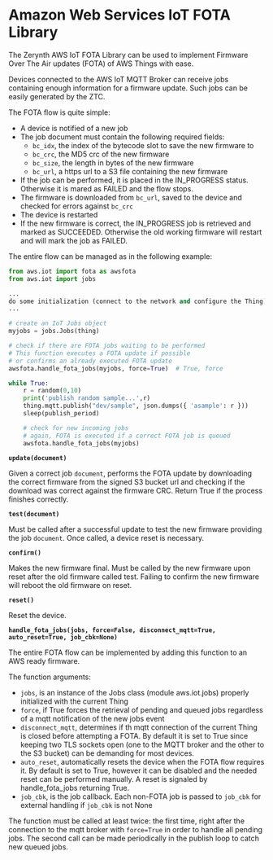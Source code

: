 # Amazon Web Services IoT FOTA Library

The Zerynth AWS IoT FOTA Library can be used to implement Firmware Over The Air updates (FOTA) of AWS Things with ease.

Devices connected to the AWS IoT MQTT Broker can receive jobs containing enough information for a firmware update. Such jobs can be easily generated by the ZTC.

The FOTA flow is quite simple:


* A device is notified of a new job
* The job document must contain the following required fields:
   * `bc_idx`, the index of the bytecode slot to save the new firmware to
   * `bc_crc`, the MD5 crc of the new firmware
   * `bc_size`, the length in bytes of the new firmware
  * `bc_url`, a https url to a S3 file containing the new firmware
* If the job can be performed, it is placed in the IN_PROGRESS status. Otherwise it is mared as FAILED and the flow stops.
* The firmware is downloaded from `bc_url`, saved to the device and checked for errors against `bc_crc`
* The device is restarted
* If the new firmware is correct, the IN_PROGRESS job is retrieved and marked as SUCCEEDED. Otherwise the old working firmware will restart and will mark the job as FAILED.

The entire flow can be managed as in the following example:

```py
from aws.iot import fota as awsfota
from aws.iot import jobs

...
do some initialization (connect to the network and configure the Thing)
...

# create an IoT Jobs object
myjobs = jobs.Jobs(thing)

# check if there are FOTA jobs waiting to be performed
# This function executes a FOTA update if possible
# or confirms an already executed FOTA update
awsfota.handle_fota_jobs(myjobs, force=True)  # True, force

while True:
    r = random(0,10)
    print('publish random sample...',r)
    thing.mqtt.publish("dev/sample", json.dumps({ 'asample': r }))
    sleep(publish_period)

    # check for new incoming jobs
    # again, FOTA is executed if a correct FOTA job is queued
    awsfota.handle_fota_jobs(myjobs)
```


**`update(document)`**

Given a correct job `document`, performs the FOTA update by downloading the correct firmware from the signed S3 bucket url and checking if the download was correct against the firmware CRC. Return True if the process finishes correctly.


**`test(document)`**

Must be called after a successful update to test the new firmware providing the job `document`. Once called, a device reset is necessary.


**`confirm()`**

Makes the new firmware final. Must be called by the new firmware upon reset after the old firmware called test. Failing to confirm the new firmware will reboot the old firmware on reset.


**`reset()`**

Reset the device.


**`handle_fota_jobs(jobs, force=False, disconnect_mqtt=True, auto_reset=True, job_cbk=None)`**

The entire FOTA flow can be implemented by adding this function to an AWS ready firmware.

The function arguments:


* `jobs`, is an instance of the Jobs class (module aws.iot.jobs) properly initialized with the current Thing
* `force`, if True forces the retrieval of pending and queued jobs regardless of a mqtt notification of the new jobs event
* `disconnect_mqtt`, determines if th mqtt connection of the current Thing is closed before attempting a FOTA. By default it is set to True since keeping two TLS sockets open (one to the MQTT broker and the other to the S3 bucket) can be demanding for most devices.
* `auto_reset`, automatically resets the device when the FOTA flow requires it. By default is set to True, however it can be disabled and the needed reset can be performed manually. A reset is signaled by handle_fota_jobs returning True.
* `job_cbk`, is the job callback. Each non-FOTA job is passed to `job_cbk` for external handling if `job_cbk` is not None

The function must be called at least twice: the first time, right after the connection to the mqtt broker with `force=True` in order to handle all pending jobs. The second call can be made periodically in the publish loop to catch new queued jobs.
